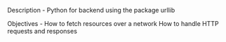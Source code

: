 Description -
Python for backend using the package urllib

Objectives -
How to fetch resources over a network
How to handle HTTP requests and responses

